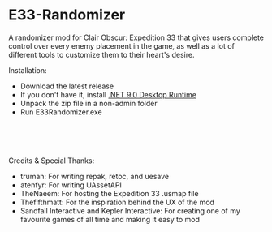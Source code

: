 # E33-Randomizer
A randomizer mod for Clair Obscur: Expedition 33 that gives users complete control over every enemy placement in the game, as well as a lot of different tools to customize them to their heart's desire.

Installation:
- Download the latest release
- If you don't have it, install [.NET 9.0 Desktop Runtime](https://builds.dotnet.microsoft.com/dotnet/WindowsDesktop/9.0.7/windowsdesktop-runtime-9.0.7-win-x64.exe)
- Unpack the zip file in a non-admin folder
- Run E33Randomizer.exe
<br>
<br>
<br>

Credits & Special Thanks:

- truman: For writing repak, retoc, and uesave
- atenfyr: For writing UAssetAPI
- TheNaeem: For hosting the Expedition 33 .usmap file
- Thefifthmatt: For the inspiration behind the UX of the mod
- Sandfall Interactive and Kepler Interactive: For creating one of my favourite games of all time and making it easy to mod
